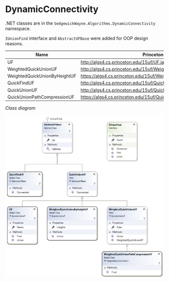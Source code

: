 # DynamicConnectivity

.NET classes are in the `SedgewickWayne.Algorithms.DynamicConnectivity` namespace.

`IUnionFind` interface and `AbstractUFBase` were added for OOP design reasons.

Name | Princeton java link
--- | ---
UF | http://algs4.cs.princeton.edu/15uf/UF.java.html
WeightedQuickUnionUF | http://algs4.cs.princeton.edu/15uf/WeightedQuickUnionUF.java.html
WeightedQuickUnionByHeightUF | https://algs4.cs.princeton.edu/15uf/WeightedQuickUnionByHeightUF.java.html
QuickFindUF | http://algs4.cs.princeton.edu/15uf/QuickFindUF.java.html
QuickUnionUF | http://algs4.cs.princeton.edu/15uf/QuickUnionUF.java.html
QuickUnionPathCompressionUF | https://algs4.cs.princeton.edu/15uf/QuickUnionPathCompressionUF.java.html 

*Class diagram*

![](./UnionFind.png)
